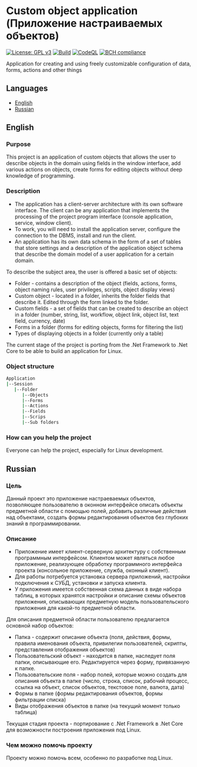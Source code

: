 # Custom object application (Приложение настраиваемых объектов)

[![License: GPL v3](https://img.shields.io/github/license/Akeloya/CustomObjectApplication.svg)](http://www.gnu.org/licenses/gpl-3.0)
[![Build](https://github.com/Akeloya/CustomObjectApplication/workflows/.NET%20Core/badge.svg)](https://github.com/Akeloya/CustomObjectApplication/actions?query=workflow%3A%22.NET+Core%22)
[![CodeQL](https://github.com/Akeloya/CustomObjectApplication/workflows/CodeQL/badge.svg)](https://github.com/Akeloya/CustomObjectApplication/actions?query=workflow%3ACodeQL)
[![BCH compliance](https://bettercodehub.com/edge/badge/Akeloya/CustomObjectApplication?branch=master)](https://bettercodehub.com/)

Application for creating and using freely customizable configuration of data, forms, actions and other things

## Languages

- [English](#English)
- [Russian](#Russian)

## English

### Purpose

This project is an application of custom objects that allows the user to describe objects in the domain using fields in the window interface, add various actions on objects, create forms for editing objects without deep knowledge of programming.

### Description

- The application has a client-server architecture with its own software interface. The client can be any application that implements the processing of the project program interface (console application, service, window client).
- To work, you will need to install the application server, configure the connection to the DBMS, install and run the client.
- An application has its own data schema in the form of a set of tables that store settings and a description of the application object schema that describe the domain model of a user application for a certain domain.

To describe the subject area, the user is offered a basic set of objects:

- Folder - contains a description of the object (fields, actions, forms, object naming rules, user privileges, scripts, object display views)
- Custom object - located in a folder, inherits the folder fields that describe it. Edited through the form linked to the folder.
- Custom fields - a set of fields that can be created to describe an object in a folder (number, string, list, workflow, object link, object list, text field, currency, date)
- Forms in a folder (forms for editing objects, forms for filtering the list)
- Types of displaying objects in a folder (currently only a table)

The current stage of the project is porting from the .Net Framework to .Net Core to be able to build an application for Linux.

### Object structure

```bash
Application
|--Session
   |--Folder
      |--Objects
      |--Forms
      |--Actions
      |--Fields
      |--Scrips
      |--Sub folders
```

### How can you help the project

Everyone can help the project, especially for Linux development.

## Russian

### Цель

Данный проект это приложение настраеваемых объектов, позволяющее пользователю в оконном интерфейсе описать объекты предметной области с помощью полей, добавить различные действия над объектами, создать формы редактирования объектов без глубоких знаний в программировании.

### Описание

- Приложение имеет клиент-серверную архитектуру с собственным программным интерфейсом. Клиентом может являться любое приложение, реализующее обработку программного интерфейса проекта (консольное приложение, служба, оконный клиент).
- Для работы потребуется установка сервера приложений, настройки подключения к СУБД, установки и запуска клиента.
- У приложения имеется собственная схема данных в виде набора таблиц, в которых хранятся настройки и описание схемы объектов приложения, описывающих предметную модель пользовательского приложения для какой-то предметной области.

Для описания предметной области пользователю предлагается основной набор объектов:

- Папка - содержит описание объекта (поля, действия, формы, правила именования объекта, привилегии пользователей, скрипты, представления отображения объектов)
- Пользовательский объект - находится в папке, наследует поля папки, описывающие его. Редактируется через форму, привязанную к папке.
- Пользовательские поля - набор полей, которые можно создать для описания объекта в папке (число, строка, список, рабочий процесс, ссылка на объект, список объектов, текстовое поле, валюта, дата)
- Формы в папке (формы редактирования объектов, формы фильтрации списка)
- Виды отображения объектов в папке (на текущий момент только таблица)

Текущая стадия проекта - портирование с .Net Framework в .Net Core для возможности построения приложения под Linux.

### Чем можно помочь проекту

Проекту можно помочь всем, особенно по разработке под Linux.

